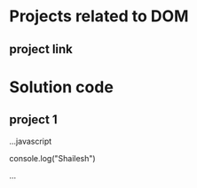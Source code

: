 # Projects related to DOM

## project link




# Solution code


## project 1 

...javascript

console.log("Shailesh")

...